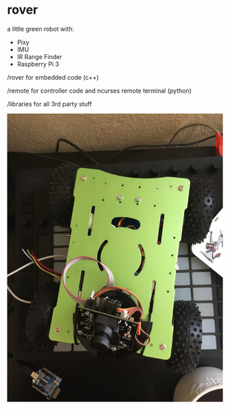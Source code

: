 # rover
a little green robot with:
- Pixy
- IMU
- IR Range Finder
- Raspberry Pi 3

/rover for embedded code (c++)


/remote for controller code and ncurses remote terminal (python)


/libraries for all 3rd party stuff



![itlookslikethis](itlookslikethis.jpg)
